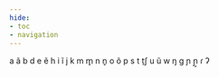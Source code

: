 ```yaml
---
hide:
- toc
- navigation
---
```

a
ã
b
d
e
ẽ
h
i
ĩ
j
k
m
m̥
n
n̥
o
õ
p
s
t
t̠ʃ
u
ũ
w
ŋ
ɡ
ɲ
ɲ̥
ɾ
ʔ
